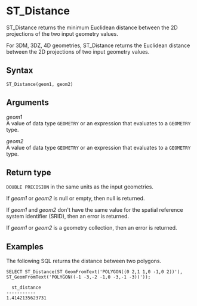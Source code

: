 # ST\_Distance<a name="ST_Distance-function"></a>

ST\_Distance returns the minimum Euclidean distance between the 2D projections of the two input geometry values\. 

For 3DM, 3DZ, 4D geometries, ST\_Distance returns the Euclidean distance between the 2D projections of two input geometry values\.

## Syntax<a name="ST_Distance-function-syntax"></a>

```
ST_Distance(geom1, geom2)
```

## Arguments<a name="ST_Distance-function-arguments"></a>

 *geom1*   
A value of data type `GEOMETRY` or an expression that evaluates to a `GEOMETRY` type\. 

 *geom2*   
A value of data type `GEOMETRY` or an expression that evaluates to a `GEOMETRY` type\. 

## Return type<a name="ST_Distance-function-return"></a>

`DOUBLE PRECISION` in the same units as the input geometries\.

If *geom1* or *geom2* is null or empty, then null is returned\. 

If *geom1* and *geom2* don't have the same value for the spatial reference system identifier \(SRID\), then an error is returned\. 

If *geom1* or *geom2* is a geometry collection, then an error is returned\. 

## Examples<a name="ST_Distance-function-examples"></a>

The following SQL returns the distance between two polygons\. 

```
SELECT ST_Distance(ST_GeomFromText('POLYGON((0 2,1 1,0 -1,0 2))'), ST_GeomFromText('POLYGON((-1 -3,-2 -1,0 -3,-1 -3))'));
```

```
  st_distance
-----------
1.4142135623731
```